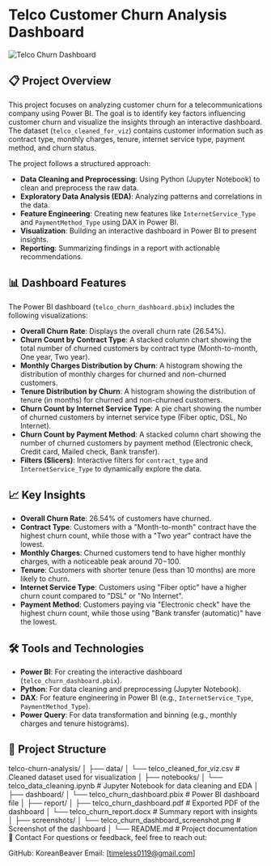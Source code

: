 # Telco Customer Churn Analysis Dashboard

![Telco Churn Dashboard](screenshots/telco_churn_dashboard_screenshot.png)

## 📋 Project Overview

This project focuses on analyzing customer churn for a telecommunications company using Power BI. The goal is to identify key factors influencing customer churn and visualize the insights through an interactive dashboard. The dataset (`telco_cleaned_for_viz`) contains customer information such as contract type, monthly charges, tenure, internet service type, payment method, and churn status.

The project follows a structured approach:

- **Data Cleaning and Preprocessing**: Using Python (Jupyter Notebook) to clean and preprocess the raw data.
- **Exploratory Data Analysis (EDA)**: Analyzing patterns and correlations in the data.
- **Feature Engineering**: Creating new features like `InternetService_Type` and `PaymentMethod_Type` using DAX in Power BI.
- **Visualization**: Building an interactive dashboard in Power BI to present insights.
- **Reporting**: Summarizing findings in a report with actionable recommendations.

## 📊 Dashboard Features

The Power BI dashboard (`telco_churn_dashboard.pbix`) includes the following visualizations:

- **Overall Churn Rate**: Displays the overall churn rate (26.54%).
- **Churn Count by Contract Type**: A stacked column chart showing the total number of churned customers by contract type (Month-to-month, One year, Two year).
- **Monthly Charges Distribution by Churn**: A histogram showing the distribution of monthly charges for churned and non-churned customers.
- **Tenure Distribution by Churn**: A histogram showing the distribution of tenure (in months) for churned and non-churned customers.
- **Churn Count by Internet Service Type**: A pie chart showing the number of churned customers by internet service type (Fiber optic, DSL, No Internet).
- **Churn Count by Payment Method**: A stacked column chart showing the number of churned customers by payment method (Electronic check, Credit card, Mailed check, Bank transfer).
- **Filters (Slicers)**: Interactive filters for `contract_type` and `InternetService_Type` to dynamically explore the data.

## 📈 Key Insights

- **Overall Churn Rate**: 26.54% of customers have churned.
- **Contract Type**: Customers with a "Month-to-month" contract have the highest churn count, while those with a "Two year" contract have the lowest.
- **Monthly Charges**: Churned customers tend to have higher monthly charges, with a noticeable peak around $70-$100.
- **Tenure**: Customers with shorter tenure (less than 10 months) are more likely to churn.
- **Internet Service Type**: Customers using "Fiber optic" have a higher churn count compared to "DSL" or "No Internet".
- **Payment Method**: Customers paying via "Electronic check" have the highest churn count, while those using "Bank transfer (automatic)" have the lowest.

## 🛠️ Tools and Technologies

- **Power BI**: For creating the interactive dashboard (`telco_churn_dashboard.pbix`).
- **Python**: For data cleaning and preprocessing (Jupyter Notebook).
- **DAX**: For feature engineering in Power BI (e.g., `InternetService_Type`, `PaymentMethod_Type`).
- **Power Query**: For data transformation and binning (e.g., monthly charges and tenure histograms).

## 📂 Project Structure
telco-churn-analysis/
│
├── data/
│   └── telco_cleaned_for_viz.csv    # Cleaned dataset used for visualization
│
├── notebooks/
│   └── telco_data_cleaning.ipynb    # Jupyter Notebook for data cleaning and EDA
│
├── dashboard/
│   └── telco_churn_dashboard.pbix   # Power BI dashboard file
│
├── report/
│   ├── telco_churn_dashboard.pdf    # Exported PDF of the dashboard
│   └── telco_churn_report.docx      # Summary report with insights
│
├── screenshots/
│   └── telco_churn_dashboard_screenshot.png  # Screenshot of the dashboard
│
└── README.md                        # Project documentation
📧 Contact
For questions or feedback, feel free to reach out:

GitHub: KoreanBeaver
Email: [timeless0119@gmail.com]